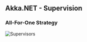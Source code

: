 ## Akka.NET - Supervision

### All-For-One Strategy
![Supervisors](http://getakka.net/images/AllForOne.png)
